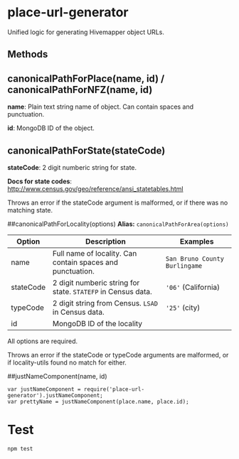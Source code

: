 # place-url-generator
Unified logic for generating Hivemapper object URLs.

## Methods
## canonicalPathForPlace(name, id) / canonicalPathForNFZ(name, id)

**name**: Plain text string name of object. Can contain spaces and punctuation.

**id**: MongoDB ID of the object.

## canonicalPathForState(stateCode)
**stateCode**: 2 digit numberic string for state. 

**Docs for state codes**: http://www.census.gov/geo/reference/ansi_statetables.html

Throws an error if the stateCode argument is malformed, or if there was no matching state.

##canonicalPathForLocality(options)
**Alias:** `canonicalPathForArea(options)`

| Option | Description | Examples |
| --- | --- | --- |
| name | Full name of locality. Can contain spaces and punctuation. | `San Bruno County` `Burlingame` |
| stateCode | 2 digit numberic string for state. `STATEFP` in Census data. | `'06'` (California) |
| typeCode | 2 digit string from Census. `LSAD` in Census data. | `'25'` (city) |
| id | MongoDB ID of the locality |

All options are required.

Throws an error if the stateCode or typeCode arguments are malformed, or if locality-utils found no match for either.


##justNameComponent(name, id)
```
var justNameComponent = require('place-url-generator').justNameComponent;
var prettyName = justNameComponent(place.name, place.id);
```

# Test
```npm test```
